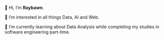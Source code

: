 👋 Hi, I’m **Raybawn**.

👀 I’m interested in all things Data, AI and Web.

🌱 I’m currently learning about Data Analysis while completing my studies in software engineering part-time.

<!---
Raybawn/Raybawn is a ✨ special ✨ repository because its `README.md` (this file) appears on your GitHub profile.
You can click the Preview link to take a look at your changes.
--->
